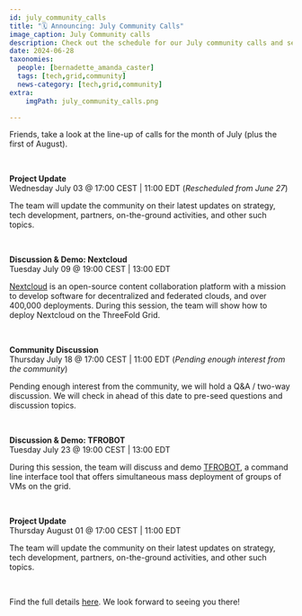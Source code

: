 ```yaml
---
id: july_community_calls
title: "🗓 Announcing: July Community Calls"
image_caption: July Community calls
description: Check out the schedule for our July community calls and see what's on the agenda. Save the date!
date: 2024-06-28
taxonomies:
  people: [bernadette_amanda_caster]
  tags: [tech,grid,community]
  news-category: [tech,grid,community]
extra:
    imgPath: july_community_calls.png

---
```


Friends, take a look at the line-up of calls for the month of July (plus the first of August).  

<br/>

**Project Update** <br>
Wednesday July 03 @ 17:00 CEST | 11:00 EDT (*Rescheduled from June 27*) <br>

The team will update the community on their latest updates on strategy, tech development, partners, on-the-ground activities, and other such topics.

<br/>

**Discussion & Demo: Nextcloud** <br>
Tuesday July 09 @ 19:00 CEST | 13:00 EDT <br>

[Nextcloud](https://nextcloud.com/) is an open-source content collaboration platform with a mission to develop software for decentralized and federated clouds, and over 400,000 deployments. During this session, the team will show how to deploy Nextcloud on the ThreeFold Grid.

<br/>

**Community Discussion** <br>
Thursday July 18 @ 17:00 CEST | 11:00 EDT (*Pending enough interest from the community*) <br>

Pending enough interest from the community, we will hold a Q&A / two-way discussion. We will check in ahead of this date to pre-seed questions and discussion topics.

<br/>

**Discussion & Demo: TFROBOT** <br>
Tuesday July 23 @ 19:00 CEST | 13:00 EDT <br>

During this session, the team will discuss and demo [TFROBOT](https://manual.grid.tf/documentation/developers/tfrobot/tfrobot.html), a command line interface tool that offers simultaneous mass deployment of groups of VMs on the grid.

<br/>

**Project Update** <br>
Thursday August 01 @ 17:00 CEST | 11:00 EDT <br>

The team will update the community on their latest updates on strategy, tech development, partners, on-the-ground activities, and other such topics.

<br/>

Find the full details [here](https://forum.threefold.io/t/july-2024-threefold-community-call-schedule/4380). We look forward to seeing you there!



